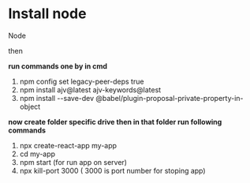 <h1>Install node</h1> <a src="https://nodejs.org/en/download">Node</a>

then 

**run commands one by  in cmd**

1. npm config set legacy-peer-deps true
2. npm install ajv@latest ajv-keywords@latest
3. npm install --save-dev @babel/plugin-proposal-private-property-in-object

**now create folder specific drive then in that folder run following commands**

1. npx create-react-app my-app
2. cd my-app
3. npm start (for run app on server)
4. npx kill-port 3000 ( 3000 is port number for stoping app)
